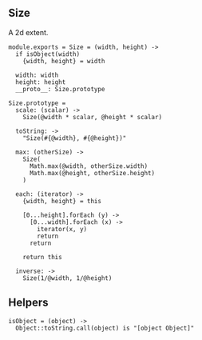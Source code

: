 Size
----

A 2d extent.

    module.exports = Size = (width, height) ->
      if isObject(width)
        {width, height} = width

      width: width
      height: height
      __proto__: Size.prototype

    Size.prototype =
      scale: (scalar) ->
        Size(@width * scalar, @height * scalar)

      toString: ->
        "Size(#{@width}, #{@height})"

      max: (otherSize) ->
        Size(
          Math.max(@width, otherSize.width)
          Math.max(@height, otherSize.height)
        )

      each: (iterator) ->
        {width, height} = this

        [0...height].forEach (y) ->
          [0...width].forEach (x) ->
            iterator(x, y)
            return
          return

        return this

      inverse: ->
        Size(1/@width, 1/@height)

Helpers
-------

    isObject = (object) ->
      Object::toString.call(object) is "[object Object]"

